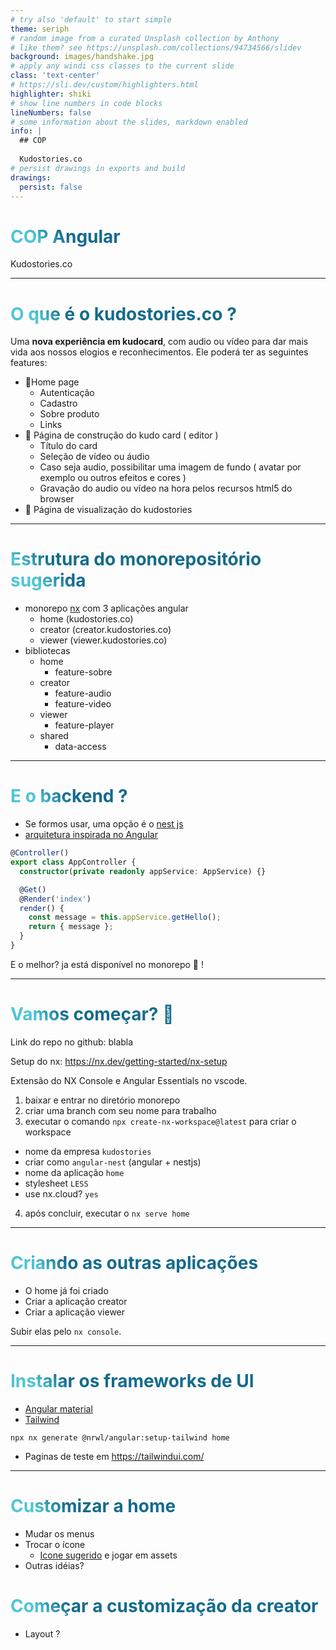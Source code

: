 ```yaml
---
# try also 'default' to start simple
theme: seriph
# random image from a curated Unsplash collection by Anthony
# like them? see https://unsplash.com/collections/94734566/slidev
background: images/handshake.jpg
# apply any windi css classes to the current slide
class: 'text-center'
# https://sli.dev/custom/highlighters.html
highlighter: shiki
# show line numbers in code blocks
lineNumbers: false
# some information about the slides, markdown enabled
info: |
  ## COP 
  
  Kudostories.co
# persist drawings in exports and build
drawings:
  persist: false
---
```


# COP Angular

Kudostories.co

---

# O que é o kudostories.co ?

Uma **nova experiência em kudocard**, com audio ou vídeo para dar mais vida aos nossos elogios e reconhecimentos. Ele poderá ter as seguintes features: 

- 🏡Home page
  - Autenticação
  - Cadastro
  - Sobre produto
  - Links
- 📔 Página de construção do kudo card ( editor )
  - Título do card
  - Seleção de vídeo ou áudio
  - Caso seja audio, possibilitar uma imagem de fundo ( avatar por exemplo ou outros efeitos e cores )
  - Gravação do audio ou vídeo na hora pelos recursos html5 do browser 
- 🎥 Página de visualização do kudostories

<style>
h1 {
  background-color: #2B90B6;
  background-image: linear-gradient(45deg, #4EC5D4 10%, #146b8c 20%);
  background-size: 100%;
  -webkit-background-clip: text;
  -moz-background-clip: text;
  -webkit-text-fill-color: transparent;
  -moz-text-fill-color: transparent;
}
</style>

---

# Estrutura do monorepositório sugerida
 
- monorepo [nx](https://nx.dev) com 3 aplicações angular
  - home (kudostories.co)
  - creator (creator.kudostories.co)
  - viewer (viewer.kudostories.co)
- bibliotecas
  - home
    - feature-sobre
  - creator
    - feature-audio
    - feature-video
  - viewer
    - feature-player
  - shared
    - data-access


<style>
h1 {
  background-color: #2B90B6;
  background-image: linear-gradient(45deg, #4EC5D4 10%, #146b8c 20%);
  background-size: 100%;
  -webkit-background-clip: text;
  -moz-background-clip: text;
  -webkit-text-fill-color: transparent;
  -moz-text-fill-color: transparent;
}
</style>

---

# E o backend ? 

- Se formos usar, uma opção é o [nest js](https://nestjs.com/)
- [arquitetura inspirada no Angular](https://github.com/nestjs/nest#philosophy)

```ts {all|1|3|5}
@Controller()
export class AppController {
  constructor(private readonly appService: AppService) {}

  @Get()
  @Render('index')
  render() {
    const message = this.appService.getHello();
    return { message };
  }
}
```
E o melhor? ja está disponível no monorepo 🚀 !

<style>
h1 {
  background-color: #2B90B6;
  background-image: linear-gradient(45deg, #4EC5D4 10%, #146b8c 20%);
  background-size: 100%;
  -webkit-background-clip: text;
  -moz-background-clip: text;
  -webkit-text-fill-color: transparent;
  -moz-text-fill-color: transparent;
}
</style>

<!--
teste
-->

---

# Vamos começar? 🎉

Link do repo no github: blabla

Setup do nx: https://nx.dev/getting-started/nx-setup 

Extensão do NX Console e Angular Essentials no vscode.

1. baixar e entrar no diretório monorepo
2. criar uma branch com seu nome para trabalho
3. executar o comando `npx create-nx-workspace@latest` para criar o workspace
  - nome da empresa `kudostories`
  - criar como `angular-nest` (angular + nestjs)
  - nome da aplicação `home`
  - stylesheet `LESS`
  - use nx.cloud? `yes`
4. após concluir, executar o `nx serve home`

<style>
h1 {
  background-color: #2B90B6;
  background-image: linear-gradient(45deg, #4EC5D4 10%, #146b8c 20%);
  background-size: 100%;
  -webkit-background-clip: text;
  -moz-background-clip: text;
  -webkit-text-fill-color: transparent;
  -moz-text-fill-color: transparent;
}
</style>

---

# Criando as outras aplicações 

- O home já foi criado
- Criar a aplicação creator
- Criar a aplicação viewer

Subir elas pelo `nx console`.

---

# Instalar os frameworks de UI

- [Angular material](https://material.angular.io/guide/getting-started)
- [Tailwind](https://blog.nrwl.io/set-up-tailwind-css-with-angular-in-an-nx-workspace-6f039a0f4479)

`npx nx generate @nrwl/angular:setup-tailwind home`

- Paginas de teste em https://tailwindui.com/ 

---

# Customizar a home

- Mudar os menus
- Trocar o ícone
  - [Icone sugerido](https://icons8.com.br/icons/set/congratulations) e jogar em assets
- Outras idéias? 

# Começar a customização da creator

- Layout ?
